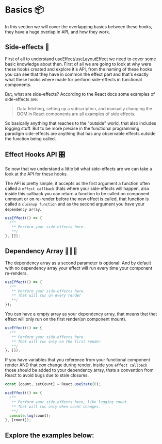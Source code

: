 # Basics 📦

In this section we will cover the overlapping basics between these hooks, they have a huge overlap in API, and how they work.

## Side-effects 🤢

First of all to understand useEffect/useLayoutEffect we need to cover some basic knowledge about then. First of all we are going to look at why were these hooks created and explore it's API, from the naming of these hooks you can see that they have in common the effect part and that's exactly what these hooks where made for perform side-effects in functional components.

But, what are side-effects? According to the React docs some examples of side-effects are:

> Data fetching, setting up a subscription, and manually changing the DOM in React components are all examples of side effects.

So basically anything that reaches to the "outside" world, that also includes logging stuff. But to be more precise in the functional programming paradigm side-effects are anything that has any observable effects outside the function being called.

## Effect Hooks API 🎛

So now that we understand a little bit what side-effects are we can take a look at the API for these hooks.

The API is pretty simple, it accepts as the first argument a function often called a `effect callback` thats where your side-effects will happen, also inside this callback you can return a function to be called on component unmount or on re-render before the new effect is called, that function is called a `cleanup function` and as the second argument you have your `dependency array`.

```jsx
useEffect(() => {
  /**
   ** Perform your side-effects here.
   **/
}, []);
```

## Dependency Array 🙇🏻‍♂️

The dependency array as a second parameter is optional. And by default with no dependency array your effect will run every time your component re-renders.

```jsx
useEffect(() => {
  /**
   ** Perform your side-effects here.
   ** That will run on every render
   **/
});
```

You can have a empty array as your dependency array, that means that that effect will only run on the first render(on component mount).

```jsx
useEffect(() => {
  /**
   ** Perform your side-effects here.
   ** That will run only on the first render
   **/
}, []);
```

If you have variables that you reference from your functional component render AND that _can_ change during render, inside you `effect callback` those should be added to your dependency array, thats a convention from React to avoid bugs due to stale closures.

```jsx
const [count, setCount] = React.useState(0);

useEffect(() => {
  /**
   ** Perform your side-effects here, like logging count.
   ** That will run only when count changes.
   **/
  console.log(count);
}, [count]);
```

## Explore the examples below:
